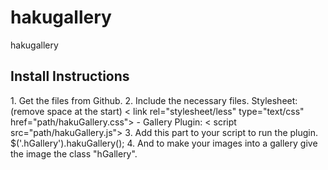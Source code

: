 # hakugallery
hakugallery

<h2>Install Instructions</h2>
1. Get the files from Github.
2. Include the necessary files.
Stylesheet: (remove space at the start) < link rel="stylesheet/less" type="text/css" href="path/hakuGallery.css">
 - Gallery Plugin: < script src="path/hakuGallery.js"></script>
3. Add this part to your script to run the plugin.
$('.hGallery').hakuGallery();
4. And to make your images into a gallery give the image the class "hGallery".
